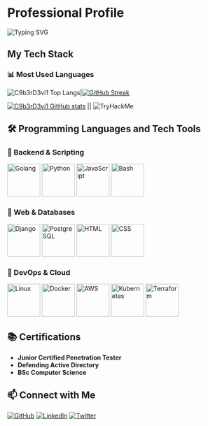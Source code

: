 # Professional Profile

![Typing SVG](https://readme-typing-svg.herokuapp.com?font=Fira+Code&size=22&duration=5000&lines=Welcome+to+my+Professional+Profile!;Here+is+my+tech+stack;Cybersecurity,+Ethical+Hacking,+and;💻+Penetration+Testing.)

## My Tech Stack

### 📊 Most Used Languages

![C9b3rD3vi1 Top Langs](https://github-readme-stats.vercel.app/api/top-langs/?username=C9b3rD3vi1&layout=compact&theme=radical&cache_seconds=86400)|[![GitHub Streak](https://streak-stats.demolab.com?user=C9b3rD3vi1&theme=monokai)](https://git.io/streak-stats)

[![C9b3rD3vi1 GitHub stats](https://github-readme-stats.vercel.app/api?username=C9b3rD3vi1&show_icons=true&theme=radical&cache_seconds=86400)](https://github.com/C9b3rD3vi1/github-readme-stats) || ![TryHackMe](https://tryhackme-badges.s3.amazonaws.com/C9b3rD3vi1.png)

## 🛠️ Programming Languages and Tech Tools

### 🔹 Backend & Scripting
<p>
  <img src="https://cdn.jsdelivr.net/gh/devicons/devicon/icons/go/go-original.svg" width="75" height="75" alt="Golang" />
  <img src="https://cdn.jsdelivr.net/gh/devicons/devicon/icons/python/python-original.svg" width="75" height="75" alt="Python" />
  <img src="https://cdn.jsdelivr.net/gh/devicons/devicon/icons/javascript/javascript-original.svg" width="75" height="75" alt="JavaScript" />
  <img src="https://cdn.jsdelivr.net/gh/devicons/devicon/icons/bash/bash-original.svg" width="75" height="75" alt="Bash" />
</p>

### 🔹 Web & Databases
<p>
  <img src="https://cdn.jsdelivr.net/gh/devicons/devicon@latest/icons/django/django-plain-wordmark.svg" width="75" height="75" alt="Django" />
  <img src="https://cdn.jsdelivr.net/gh/devicons/devicon@latest/icons/postgresql/postgresql-original-wordmark.svg" width="75" height="75" alt="PostgreSQL" />
  <img src="https://cdn.jsdelivr.net/gh/devicons/devicon@latest/icons/html5/html5-original-wordmark.svg" width="75" height="75" alt="HTML" />
  <img src="https://cdn.jsdelivr.net/gh/devicons/devicon@latest/icons/css3/css3-original-wordmark.svg" width="75" height="75" alt="CSS" />
</p>

### 🔹 DevOps & Cloud
<p>
  <img src="https://cdn.jsdelivr.net/gh/devicons/devicon/icons/linux/linux-original.svg" width="75" height="75" alt="Linux" />
  <img src="https://cdn.jsdelivr.net/gh/devicons/devicon/icons/docker/docker-original.svg" width="75" height="75" alt="Docker" />
  <img src="https://cdn.jsdelivr.net/gh/devicons/devicon@latest/icons/amazonwebservices/amazonwebservices-plain-wordmark.svg" width="75" height="75" alt="AWS" />
  <img src="https://cdn.jsdelivr.net/gh/devicons/devicon/icons/kubernetes/kubernetes-plain.svg" width="75" height="75" alt="Kubernetes" />
  <img src="https://cdn.jsdelivr.net/gh/devicons/devicon/icons/terraform/terraform-original.svg" width="75" height="75" alt="Terraform" />
</p>

## 📚 Certifications

- **Junior Certified Penetration Tester**
- **Defending Active Directory**
- **BSc Computer Science**  

## 📫 Connect with Me

[![GitHub](https://img.shields.io/badge/GitHub-100000?style=for-the-badge&logo=github&logoColor=white)](https://github.com/C9b3rD3vi1)
[![LinkedIn](https://img.shields.io/badge/LinkedIn-0A66C2?style=for-the-badge&logo=linkedin&logoColor=white)](https://linkedin.com/in/YOUR_PROFILE_HERE)
[![Twitter](https://img.shields.io/badge/Twitter-1DA1F2?style=for-the-badge&logo=twitter&logoColor=white)](https://x.com/C9b3rD3vi1_)
